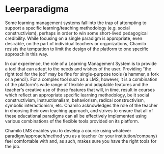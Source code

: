 # Leerparadigma

Some learning management systems fall into the trap of attempting to support a specific learning/teaching methodology \(e.g. social constructivism\), perhaps in order to win some short-lived pedagogical credibility. While focusing on a single paradigm is appropriate, even desirable, on the part of individual teachers or organizations, Chamilo resists the temptation to limit the design of the platform to one specific approach in this way.

In our experience, the role of a Learning Management System is to provide a tool that can adapt to the needs and wishes of the user. Providing “the right tool for the job” may be fine for single-purpose tools \(a hammer, a fork or a pencil\). For a complex tool such as a LMS, however, it is a combination of the platform's wide range of flexible and adaptable features and the teacher's creative use of those features that will, in time, result in courses which reflect an appropriate specific learning methodology, be it social constructivism, instructionalism, behaviorism, radical constructivism, symbolic interactionism, etc. Chamilo acknowledges the role of the teacher in choosing their own teaching approach, and strives to ensure that all of these educational paradigms can all be effectively implemented using various combinations of the flexible tools provided on its platform.

Chamilo LMS enables you to develop a course using whatever paradigm/approach/method you as a teacher \(or your institution/company\) feel comfortable with and, as such, makes sure you have the right tools for the job.

